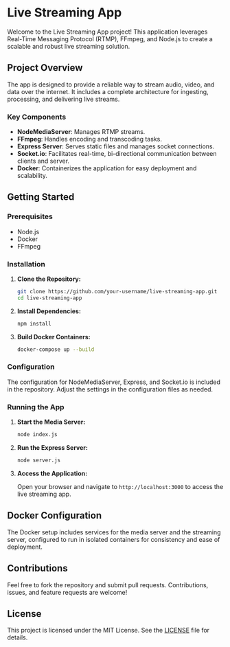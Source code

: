 # Live Streaming App

Welcome to the Live Streaming App project! This application leverages Real-Time Messaging Protocol (RTMP), FFmpeg, and Node.js to create a scalable and robust live streaming solution.

## Project Overview

The app is designed to provide a reliable way to stream audio, video, and data over the internet. It includes a complete architecture for ingesting, processing, and delivering live streams.

### Key Components

- **NodeMediaServer**: Manages RTMP streams.
- **FFmpeg**: Handles encoding and transcoding tasks.
- **Express Server**: Serves static files and manages socket connections.
- **Socket.io**: Facilitates real-time, bi-directional communication between clients and server.
- **Docker**: Containerizes the application for easy deployment and scalability.

## Getting Started

### Prerequisites

- Node.js
- Docker
- FFmpeg

### Installation

1. **Clone the Repository:**

   ```sh
   git clone https://github.com/your-username/live-streaming-app.git
   cd live-streaming-app
   ```

2. **Install Dependencies:**

   ```sh
   npm install
   ```

3. **Build Docker Containers:**

   ```sh
   docker-compose up --build
   ```

### Configuration

The configuration for NodeMediaServer, Express, and Socket.io is included in the repository. Adjust the settings in the configuration files as needed.

### Running the App

1. **Start the Media Server:**

   ```sh
   node index.js
   ```

2. **Run the Express Server:**

   ```sh
   node server.js
   ```

3. **Access the Application:**

   Open your browser and navigate to `http://localhost:3000` to access the live streaming app.

## Docker Configuration

The Docker setup includes services for the media server and the streaming server, configured to run in isolated containers for consistency and ease of deployment.

## Contributions

Feel free to fork the repository and submit pull requests. Contributions, issues, and feature requests are welcome!

## License

This project is licensed under the MIT License. See the [LICENSE](LICENSE) file for details.
